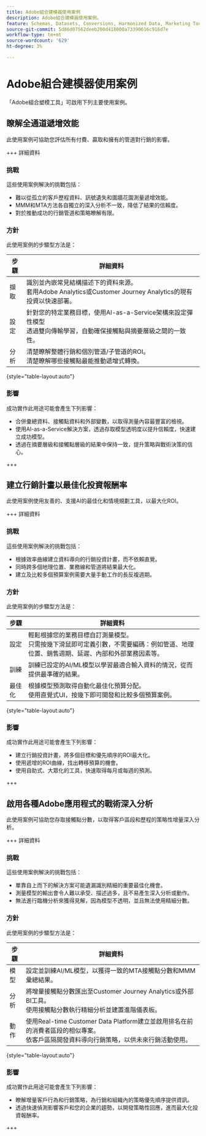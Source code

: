 ```yaml
---
title: Adobe組合建模器使用案例
description: Adobe組合建模器使用案例。
feature: Schemas, Datasets, Conversions, Harmonized Data, Marketing Touch Points, Models, Plans
source-git-commit: 5d86d07562deeb200d418000a73390616c916d7e
workflow-type: tm+mt
source-wordcount: '629'
ht-degree: 3%

---
```



# Adobe組合建模器使用案例

「Adobe組合塑模工具」可啟用下列主要使用案例。

## 瞭解全通道遞增效能

此使用案例可協助您評估所有付費、贏取和擁有的管道對行銷的影響。

+++ 詳細資料

### 挑戰

這些使用案例解決的挑戰包括：

* 難以從孤立的客戶歷程資料、訊號遺失和圍牆花園測量遞增效能。
* MMM和MTA方法各自獨立的深入分析不一致，降低了結果的信賴度。
* 對於推動成功的行銷管道和策略瞭解有限。

### 方針

此使用案例的步驟型方法是：

| 步驟 | 詳細資料 |
|---|---|
| 擷取 | 識別並內嵌常見結構描述下的資料來源。 <br/>套用Adobe Analytics或Customer Journey Analytics的現有投資以快速部署。 |
| 設定 | 針對您的特定業務目標，使用AI-as-a-Service架構來設定彈性模型<br/>透過雙向傳輸學習，自動確保接觸點與摘要層級之間的一致性。 |
| 分析 | 清楚瞭解整體行銷和個別管道/子管道的ROI。<br/>清楚瞭解哪些接觸點最能推動遞增式轉換。 |

{style="table-layout:auto"}


### 影響

成功實作此用途可能會產生下列影響：

* 合併彙總資料、接觸點資料和外部變數，以取得測量內容最豐富的檢視。
* 使用AI-as-a-Service解決方案，透過存取模型透明度以提升信賴度，快速建立成功模型。
* 透過在摘要層級和接觸點層級的結果中保持一致，提升策略與戰術決策的信心。

+++


## 建立行銷計畫以最佳化投資報酬率

此使用案例使用友善的、支援AI的最佳化和情境規劃工具，以最大化ROI。

+++ 詳細資料

### 挑戰

這些使用案例解決的挑戰包括：

* 根據效率曲線建立資料導向的行銷投資計畫，而不依賴直覺。
* 同時跨多個地理位置、業務線和管道將結果最大化。
* 建立及比較多個預算案例需要大量手動工作的長反複週期。


### 方針

此使用案例的步驟型方法是：

| 步驟 | 詳細資料 |
|---|---|
| 設定 | 輕鬆根據您的業務目標自訂測量模型。<br/>只需按幾下滑鼠即可定義引數，不需要編碼：例如管道、地理位置、銷售週期、延遲、內部和外部業務因素等。 |
| 訓練 | 訓練已設定的AI/ML模型以學習最適合輸入資料的情況，從而提供最準確的結果。 |
| 最佳化 | 根據模型預測取得自動化最佳化預算分配。<br/>使用直覺式UI，按幾下即可開發和比較多個預算案例。 |

{style="table-layout:auto"}


### 影響

成功實作此用途可能會產生下列影響：

* 建立行銷投資計畫，將多個目標和優先順序的ROI最大化。
* 使用遞增的ROI曲線，找出轉移預算的機會。
* 使用自助式、大眾化的工具，快速取得每月或每週的預測。

+++

<!-- This use case is not supported with initial release

## Make data-driven inflight optimizations

This use case helps you to improve ROI weekly by assessing actual and forecasted performance to make inflight improvements.

+++ Details

### Challenges

The challenges this use case addresses are:

* Campaign performance is often slow, or lacks granularity need to confidently optimize.
* Messy, non-standardized data across dozens of channels and sources drives slow time to insight.
* No democratized access to tools and overreliance on select experts or external vendors, increasing turnaround times.



### Approach

The step based approach for this use case:

| Step | Details |
|---|---|
| Ingest | Ingest data in common schemas for easy model refreshes and reusability across Experience Platform applications.<br/>Streamline data piping, cleaning & QA with automated harmonization tools. |
| Refresh | Build and refresh AI/ML  models using a user-friendly, self-service platform.<br/>Get new results, including historic and forecasted ROIs by channel, on a weekly or monthly basis. |
| Optimize | Make rapid inflight optimizations by shifting spend across channels based on measured performance. |

{style="table-layout:auto"}


### Impact 

Successful implementation of this use can have the following impact:

* Maximize speed, scalability, and usability across measurement & analytic use cases with standardized data schemas and common data foundation.
* Rapidly make weekly or monthly inflight optimizations and maximize ROI with data-driven spend shifts that reflect best forecasted ROIs.

+++

-->

## 啟用各種Adobe應用程式的戰術深入分析

此使用案例可協助您存取接觸點分數，以取得客戶區段和歷程的策略性增量深入分析。

+++ 詳細資料

### 挑戰

這些使用案例解決的挑戰包括：

* 單靠自上而下的解決方案可能遺漏識別精細的重要最佳化機會。
* 測量模型的輸出會令人難以承受、描述過多，且不易產生深入分析或動作。
* 無法進行臨機分析來獲得見解，因為模型不透明，並且無法使用精細分數。


### 方針

此使用案例的步驟型方法是：

| 步驟 | 詳細資料 |
|---|---|
| 模型 | 設定並訓練AI/ML模型，以獲得一致的MTA接觸點分數和MMM彙總結果。 |
| 分析 | 將增量接觸點分數匯出至Customer Journey Analytics或外部BI工具。<br/>使用接觸點分數執行精細分析並建置進階儀表板。 |
| 動作 | 使用Real-time Customer Data Platform建立並啟用排名在前的消費者區段的相似專案。<br/>依客戶區隔開發資料導向行銷策略，以供未來行銷活動使用。 |

{style="table-layout:auto"}


### 影響

成功實作此用途可能會產生下列影響：

* 瞭解增量客戶行為和行銷策略，為行銷和組織內的策略優先順序提供資訊。
* 透過快速偵測影響客戶和您的企業的趨勢，以開發策略性回應，進而最大化投資報酬率。


+++

